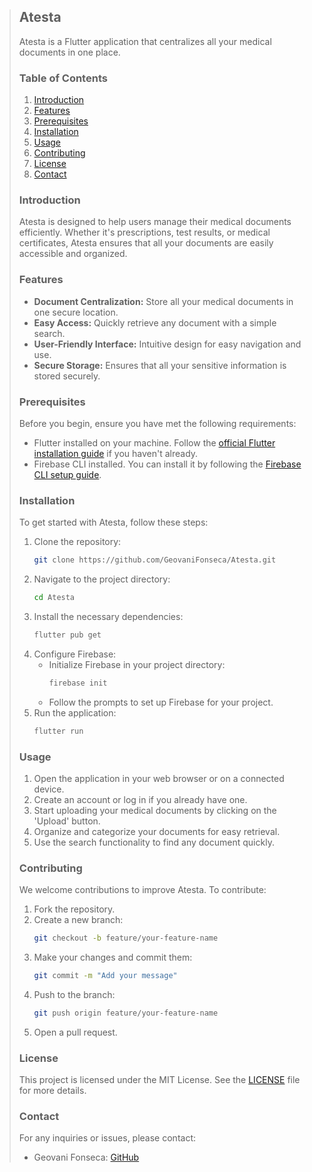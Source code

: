 > ## Atesta
> 
> Atesta is a Flutter application that centralizes all your medical documents in one place.
> 
> ### Table of Contents
> 1. [Introduction](#introduction)
> 2. [Features](#features)
> 3. [Prerequisites](#prerequisites)
> 4. [Installation](#installation)
> 5. [Usage](#usage)
> 6. [Contributing](#contributing)
> 7. [License](#license)
> 8. [Contact](#contact)
> 
> ### Introduction
> Atesta is designed to help users manage their medical documents efficiently. Whether it's prescriptions, test results, or medical certificates, Atesta ensures that all your documents are easily accessible and organized.
> 
> ### Features
> - **Document Centralization:** Store all your medical documents in one secure location.
> - **Easy Access:** Quickly retrieve any document with a simple search.
> - **User-Friendly Interface:** Intuitive design for easy navigation and use.
> - **Secure Storage:** Ensures that all your sensitive information is stored securely.
> 
> ### Prerequisites
> Before you begin, ensure you have met the following requirements:
> - Flutter installed on your machine. Follow the [official Flutter installation guide](https://flutter.dev/docs/get-started/install) if you haven't already.
> - Firebase CLI installed. You can install it by following the [Firebase CLI setup guide](https://firebase.google.com/docs/cli#setup).
> 
> ### Installation
> To get started with Atesta, follow these steps:
> 
> 1. Clone the repository:
>     ```bash
>     git clone https://github.com/GeovaniFonseca/Atesta.git
>     ```
> 2. Navigate to the project directory:
>     ```bash
>     cd Atesta
>     ```
> 3. Install the necessary dependencies:
>     ```bash
>     flutter pub get
>     ```
> 4. Configure Firebase:
>     - Initialize Firebase in your project directory:
>         ```bash
>         firebase init
>         ```
>     - Follow the prompts to set up Firebase for your project.
> 5. Run the application:
>     ```bash
>     flutter run
>     ```
> 
> ### Usage
> 1. Open the application in your web browser or on a connected device.
> 2. Create an account or log in if you already have one.
> 3. Start uploading your medical documents by clicking on the 'Upload' button.
> 4. Organize and categorize your documents for easy retrieval.
> 5. Use the search functionality to find any document quickly.
> 
> ### Contributing
> We welcome contributions to improve Atesta. To contribute:
> 
> 1. Fork the repository.
> 2. Create a new branch:
>     ```bash
>     git checkout -b feature/your-feature-name
>     ```
> 3. Make your changes and commit them:
>     ```bash
>     git commit -m "Add your message"
>     ```
> 4. Push to the branch:
>     ```bash
>     git push origin feature/your-feature-name
>     ```
> 5. Open a pull request.
> 
> ### License
> This project is licensed under the MIT License. See the [LICENSE](LICENSE) file for more details.
> 
> ### Contact
> For any inquiries or issues, please contact:
> - Geovani Fonseca: [GitHub](https://github.com/GeovaniFonseca)
